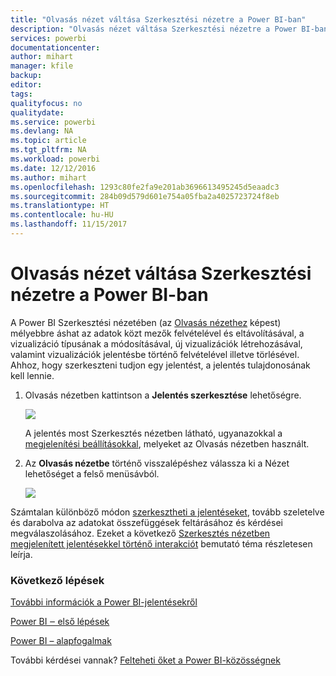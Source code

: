 ```yaml
---
title: "Olvasás nézet váltása Szerkesztési nézetre a Power BI-ban"
description: "Olvasás nézet váltása Szerkesztési nézetre a Power BI-ban"
services: powerbi
documentationcenter: 
author: mihart
manager: kfile
backup: 
editor: 
tags: 
qualityfocus: no
qualitydate: 
ms.service: powerbi
ms.devlang: NA
ms.topic: article
ms.tgt_pltfrm: NA
ms.workload: powerbi
ms.date: 12/12/2016
ms.author: mihart
ms.openlocfilehash: 1293c80fe2fa9e201ab3696613495245d5eaadc3
ms.sourcegitcommit: 284b09d579d601e754a05fba2a4025723724f8eb
ms.translationtype: HT
ms.contentlocale: hu-HU
ms.lasthandoff: 11/15/2017
---
```

# <a name="go-from-reading-view-to-editing-view-in-power-bi"></a>Olvasás nézet váltása Szerkesztési nézetre a Power BI-ban
A Power BI Szerkesztési nézetében (az [Olvasás nézethez](service-interact-with-a-report-in-reading-view.md) képest) mélyebbre áshat az adatok közt mezők felvételével és eltávolításával, a vizualizáció típusának a módosításával, új vizualizációk létrehozásával, valamint vizualizációk jelentésbe történő felvételével illetve törlésével.  Ahhoz, hogy szerkeszteni tudjon egy jelentést, a jelentés tulajdonosának kell lennie.

1. Olvasás nézetben kattintson a **Jelentés szerkesztése** lehetőségre. 
   
   ![](media/service-reading-view-and-editing-view/editreportnew.png)
   
   A jelentés most Szerkesztés nézetben látható, ugyanazokkal a [megjelenítési beállításokkal](power-bi-report-display-settings.md), melyeket az Olvasás nézetben használt.
2. Az **Olvasás nézetbe** történő visszalépéshez válassza ki a Nézet lehetőséget a felső menüsávból.
   
    ![](media/service-reading-view-and-editing-view/readingviewreturnnew.png)

Számtalan különböző módon [szerkesztheti a jelentéseket](service-interact-with-a-report-in-editing-view.md), tovább szeletelve és darabolva az adatokat összefüggések feltárásához és kérdései megválaszolásához.  Ezeket a következő [Szerkesztés nézetben megjelenített jelentésekkel történő interakciót](service-interact-with-a-report-in-editing-view.md) bemutató téma részletesen leírja.

### <a name="next-steps"></a>Következő lépések
[További információk a Power BI-jelentésekről](service-reports.md)

[Power BI ‒ első lépések](service-get-started.md)

[Power BI – alapfogalmak](service-basic-concepts.md) 

További kérdései vannak? [Felteheti őket a Power BI-közösségnek](http://community.powerbi.com/) 


